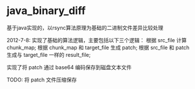 java_binary_diff
================

基于java实现的，以rsync算法原理为基础的二进制文件差异比较处理

2012-7-8:
  实现了基础的算法逻辑，主要包括以下三个逻辑：
    根据 src_file 计算 chunk_map;
    根据 chunk_map 和 target_file 生成 patch;
    根据 src_file 和 patch 生成与 target_file 一样的 result_file;
    
  实现了将 patch 通过 base64 编码保存到磁盘文本文件
  
  TODO:
    将 patch 文件压缩保存